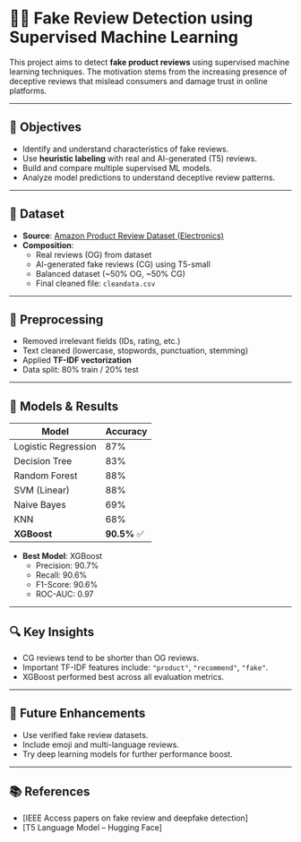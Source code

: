
# 🕵️‍♀️ Fake Review Detection using Supervised Machine Learning

This project aims to detect **fake product reviews** using supervised machine learning techniques. The motivation stems from the increasing presence of deceptive reviews that mislead consumers and damage trust in online platforms.

---

## 📌 Objectives
- Identify and understand characteristics of fake reviews.
- Use **heuristic labeling** with real and AI-generated (T5) reviews.
- Build and compare multiple supervised ML models.
- Analyze model predictions to understand deceptive review patterns.

---

## 🧾 Dataset
- **Source**: [Amazon Product Review Dataset (Electronics)](https://snap.stanford.edu/data/amazon/productGraph/)
- **Composition**:
  - Real reviews (OG) from dataset
  - AI-generated fake reviews (CG) using T5-small
  - Balanced dataset (~50% OG, ~50% CG)
  - Final cleaned file: `cleandata.csv`

---

## 🧹 Preprocessing
- Removed irrelevant fields (IDs, rating, etc.)
- Text cleaned (lowercase, stopwords, punctuation, stemming)
- Applied **TF-IDF vectorization**
- Data split: 80% train / 20% test

---

## 🤖 Models & Results

| Model               | Accuracy |
|--------------------|----------|
| Logistic Regression| 87%      |
| Decision Tree      | 83%      |
| Random Forest      | 88%      |
| SVM (Linear)       | 88%      |
| Naive Bayes        | 69%      |
| KNN                | 68%      |
| **XGBoost**        | **90.5%** ✅ |

- **Best Model**: XGBoost
  - Precision: 90.7%
  - Recall: 90.6%
  - F1-Score: 90.6%
  - ROC-AUC: 0.97

---

## 🔍 Key Insights
- CG reviews tend to be shorter than OG reviews.
- Important TF-IDF features include: `"product"`, `"recommend"`, `"fake"`.
- XGBoost performed best across all evaluation metrics.

---

## 🚀 Future Enhancements
- Use verified fake review datasets.
- Include emoji and multi-language reviews.
- Try deep learning models for further performance boost.

---

## 📚 References
- [IEEE Access papers on fake review and deepfake detection]
- [T5 Language Model – Hugging Face]
